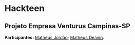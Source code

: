 # Hackteen
## Projeto Empresa Venturus Campinas-SP



**Participantes:** [Matheus Jordão](https://github.com/MatheusJordao12/); [Matheus Deanin](https://github.com/MatheusDeanin/).
